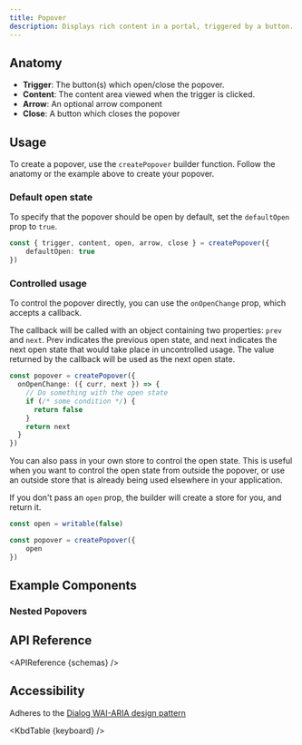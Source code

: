 ```yaml
---
title: Popover
description: Displays rich content in a portal, triggered by a button.
---
```


<script>
    import { APIReference, KbdTable, Preview } from '$docs/components/index.js' 
    export let schemas
    export let keyboard
    export let snippets
    export let previews
</script>

## Anatomy

- **Trigger**: The button(s) which open/close the popover.
- **Content**: The content area viewed when the trigger is clicked.
- **Arrow**: An optional arrow component
- **Close**: A button which closes the popover

## Usage

To create a popover, use the `createPopover` builder function. Follow the anatomy or the example
above to create your popover.

### Default open state

To specify that the popover should be open by default, set the `defaultOpen` prop to `true`.

```ts {2}
const { trigger, content, open, arrow, close } = createPopover({
	defaultOpen: true
})
```

### Controlled usage

To control the popover directly, you can use the `onOpenChange` prop, which accepts a callback.

The callback will be called with an object containing two properties: `prev` and `next`. Prev
indicates the previous open state, and next indicates the next open state that would take place in
uncontrolled usage. The value returned by the callback will be used as the next open state.

```ts {2,3,4,5,6,7,8}
const popover = createPopover({
  onOpenChange: ({ curr, next }) => {
    // Do something with the open state
    if (/* some condition */) {
      return false
    }
    return next
  }
})
```

You can also pass in your own store to control the open state. This is useful when you want to
control the open state from outside the popover, or use an outside store that is already being used
elsewhere in your application.

If you don't pass an `open` prop, the builder will create a store for you, and return it.

```ts {1,4}
const open = writable(false)

const popover = createPopover({
	open
})
```

## Example Components

### Nested Popovers

<Preview code={snippets.nested}>
    <svelte:component this={previews.nested} />
</Preview>

## API Reference

<APIReference {schemas} />

## Accessibility

Adheres to the
[Dialog WAI-ARIA design pattern](https://www.w3.org/WAI/ARIA/apg/patterns/dialogmodal)

<KbdTable {keyboard} />
